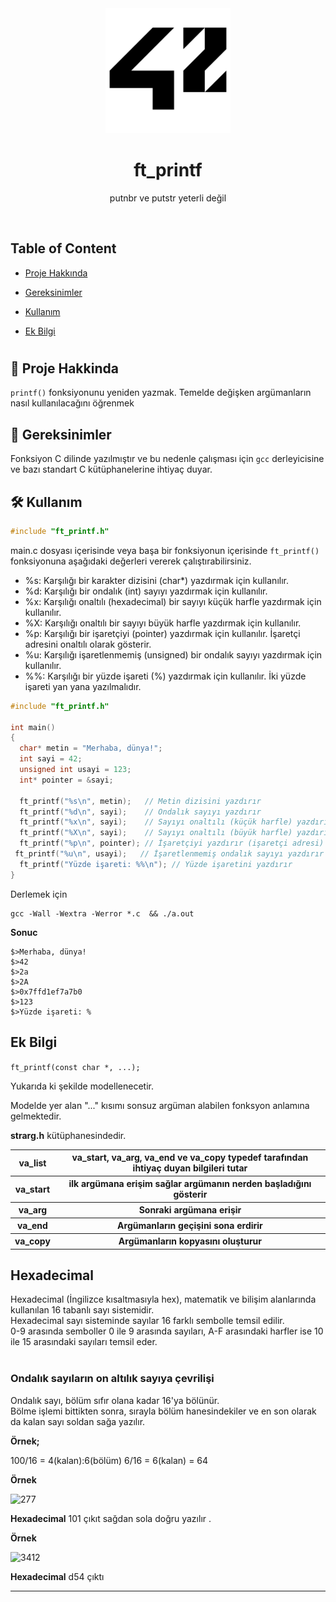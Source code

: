 <!--
Hey, thanks for using the awesome-readme-template template.  
If you have any enhancements, then fork this project and create a pull request 
or just open an issue with the label "enhancement".

Don't forget to give this project a star for additional support ;)
Maybe you can mention me or this repo in the acknowledgements too
-->
<div align="center">

  <img src="https://raw.githubusercontent.com/ozermuharrem/ecol_42_ana_egitim/main/42_Logo.png" alt="logo" width="200" height="auto" />
  <h1>ft_printf</h1>
  
  <p>
       putnbr ve putstr yeterli değil
  </p>
</div>

<br />

<!-- Table of Contents -->
  ## Table of Content
  * [ Proje Hakkında ](#star2-Proje-Hakkinda)
  <!-- * [ Başlangıç ](#running-Başlangıç) -->
  * [ Gereksinimler ](#space_invader-Gereksinimler)

  * [ Kullanım ](#Kullanım)
  * [ Ek Bilgi ](#Ek-Bilgi)
  <!-- * [ User Story ](#User-Story)
  * [ Technologies ](#Technologies)
  * [ Installation ](#Installation)
  * [ Usage ](#Usage)
  * [ Credits and Reference ](#Credits-and-Reference)
  * [ Tests ](#Tests)
  * [ Author Contact ](#Author-Contact)
  * [ License ](#Baglantilar) -->
  #

  


## :star2: Proje Hakkinda

`printf()` fonksiyonunu yeniden yazmak. Temelde değişken argümanların nasıl kullanılacağını öğrenmek

<!-- ## :running: Başlangıç

Okunmasını istediğiniz .txt dosyasını main.c veye dosyanın başka bir kısmında `get_next_line()` fonksiyonuna .txt dosyasının fd sini vererek okumasını sağlayabilirsiniz. -->

## :space_invader: Gereksinimler

Fonksiyon C dilinde yazılmıştır ve bu nedenle çalışması için `gcc` derleyicisine ve bazı standart C kütüphanelerine ihtiyaç duyar.

##  🛠️  Kullanım

  ```c
  #include "ft_printf.h" 
  ```

  main.c dosyası içerisinde veya başa bir fonksiyonun içerisinde `ft_printf()` fonksiyonuna aşağıdaki değerleri vererek çalıştırabilirsiniz.
  + %s: Karşılığı bir karakter dizisini (char*) yazdırmak için kullanılır.
  + %d: Karşılığı bir ondalık (int) sayıyı yazdırmak için kullanılır.
  + %x: Karşılığı onaltılı (hexadecimal) bir sayıyı küçük harfle yazdırmak için kullanılır.
  + %X: Karşılığı onaltılı bir sayıyı büyük harfle yazdırmak için kullanılır.
  + %p: Karşılığı bir işaretçiyi (pointer) yazdırmak için kullanılır. İşaretçi adresini onaltılı olarak gösterir.
  + %u: Karşılığı işaretlenmemiş (unsigned) bir ondalık sayıyı yazdırmak için kullanılır.
  + %%: Karşılığı bir yüzde işareti (%) yazdırmak için kullanılır. İki yüzde işareti yan yana yazılmalıdır.

  ```c
  #include "ft_printf.h" 

int main()
{
    char* metin = "Merhaba, dünya!";
    int sayi = 42;
    unsigned int usayi = 123;
    int* pointer = &sayi;

    ft_printf("%s\n", metin);   // Metin dizisini yazdırır
    ft_printf("%d\n", sayi);    // Ondalık sayıyı yazdırır
    ft_printf("%x\n", sayi);    // Sayıyı onaltılı (küçük harfle) yazdırır
    ft_printf("%X\n", sayi);    // Sayıyı onaltılı (büyük harfle) yazdırır
    ft_printf("%p\n", pointer); // İşaretçiyi yazdırır (işaretçi adresi)
   ft_printf("%u\n", usayi);   // İşaretlenmemiş ondalık sayıyı yazdırır
    ft_printf("Yüzde işareti: %%\n"); // Yüzde işaretini yazdırır
}
  ```

  Derlemek için

  ```shell
  gcc -Wall -Wextra -Werror *.c  && ./a.out
  ```

  **Sonuc** 
  ```shell
  $>Merhaba, dünya!
  $>42
  $>2a
  $>2A
  $>0x7ffd1ef7a7b0
  $>123
  $>Yüzde işareti: %
  ```

  ## Ek Bilgi

  `ft_printf(const char *, ...);` 

Yukarıda ki şekilde modellenecetir. <br>

Modelde yer alan "..." kısımı sonsuz argüman alabilen fonksyon anlamına gelmektedir. 

**strarg.h** kütüphanesindedir. 

<table>
  <tr>
    <th>va_list </th>
    <th>va_start, va_arg, va_end ve va_copy typedef tarafından ihtiyaç duyan bilgileri tutar</th>
  </tr>
  <tr>
    <th>va_start</th>
    <th>ilk argümana erişim sağlar argümanın nerden başladığını gösterir</th>
  </tr>
  <tr>
    <th>va_arg</th>
    <th>Sonraki argümana erişir</th>
  </tr>
  <tr>
    <th>va_end</th>
    <th>Argümanların geçişini sona erdirir</th>
  </tr>
  <tr>
    <th>va_copy</th>
    <th>Argümanların kopyasını oluşturur</th>
  </tr>
 </table>

  <h2>Hexadecimal</h2>
 
 Hexadecimal (İngilizce kısaltmasıyla hex), matematik ve bilişim alanlarında kullanılan 16 tabanlı sayı sistemidir. <br>
 Hexadecimal sayı sisteminde sayılar 16 farklı sembolle temsil edilir. <br>
 0-9 arasında semboller 0 ile 9 arasında sayıları, A-F arasındaki harfler ise 10 ile 15 arasındaki sayıları temsil eder. 
<br><br> 
<h3>Ondalık sayıların on altılık sayıya çevrilişi</h3>

Ondalık sayı, bölüm sıfır olana kadar 16'ya bölünür. <br>
Bölme işlemi bittikten sonra, sırayla bölüm hanesindekiler ve en son olarak da kalan sayı soldan sağa yazılır.

**Örnek;**

100/16 = 4(kalan):6(bölüm) 6/16 = 6(kalan) = 64

**Örnek**


![277](https://user-images.githubusercontent.com/86782430/158175639-ccc746fb-95a9-4bb8-a540-bcacd4b43ac6.png) 

**Hexadecimal** 101 çıkıt sağdan sola doğru yazılır .

**Örnek**

![3412](https://user-images.githubusercontent.com/86782430/158179297-b5afc093-c3a7-4036-b7ff-c545b621b7ed.png)

**Hexadecimal** d54 çıktı 

---
